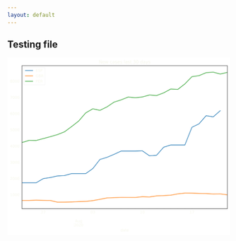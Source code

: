 ```yaml
---
layout: default
---
```


## Testing file

![Testing](https://raw.githubusercontent.com/alvaroaguirre/Projects/master/Covid/daily_cases_smooth.svg)